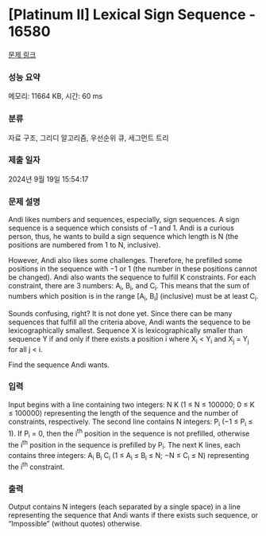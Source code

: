 # [Platinum II] Lexical Sign Sequence - 16580 

[문제 링크](https://www.acmicpc.net/problem/16580) 

### 성능 요약

메모리: 11664 KB, 시간: 60 ms

### 분류

자료 구조, 그리디 알고리즘, 우선순위 큐, 세그먼트 트리

### 제출 일자

2024년 9월 19일 15:54:17

### 문제 설명

<p>Andi likes numbers and sequences, especially, sign sequences. A sign sequence is a sequence which consists of −1 and 1. Andi is a curious person, thus, he wants to build a sign sequence which length is N (the positions are numbered from 1 to N, inclusive).</p>

<p>However, Andi also likes some challenges. Therefore, he prefilled some positions in the sequence with −1 or 1 (the number in these positions cannot be changed). Andi also wants the sequence to fulfill K constraints. For each constraint, there are 3 numbers: A<sub>i</sub>, B<sub>i</sub>, and C<sub>i</sub>. This means that the sum of numbers which position is in the range [A<sub>i</sub>, B<sub>i</sub>] (inclusive) must be at least C<sub>i</sub>.</p>

<p>Sounds confusing, right? It is not done yet. Since there can be many sequences that fulfill all the criteria above, Andi wants the sequence to be lexicographically smallest. Sequence X is lexicographically smaller than sequence Y if and only if there exists a position i where X<sub>i</sub> < Y<sub>i</sub> and X<sub>j</sub> = Y<sub>j</sub> for all j < i.</p>

<p>Find the sequence Andi wants.</p>

### 입력 

 <p>Input begins with a line containing two integers: N K (1 ≤ N ≤ 100000; 0 ≤ K ≤ 100000) representing the length of the sequence and the number of constraints, respectively. The second line contains N integers: P<sub>i</sub> (−1 ≤ P<sub>i</sub> ≤ 1). If P<sub>i</sub> = 0, then the i<sup>th</sup> position in the sequence is not prefilled, otherwise the i<sup>th</sup> position in the sequence is prefilled by P<sub>i</sub>. The next K lines, each contains three integers: A<sub>i</sub> B<sub>i</sub> C<sub>i</sub> (1 ≤ A<sub>i</sub> ≤ B<sub>i</sub> ≤ N; −N ≤ C<sub>i</sub> ≤ N) representing the i<sup>th</sup> constraint.</p>

### 출력 

 <p>Output contains N integers (each separated by a single space) in a line representing the sequence that Andi wants if there exists such sequence, or “Impossible” (without quotes) otherwise.</p>

